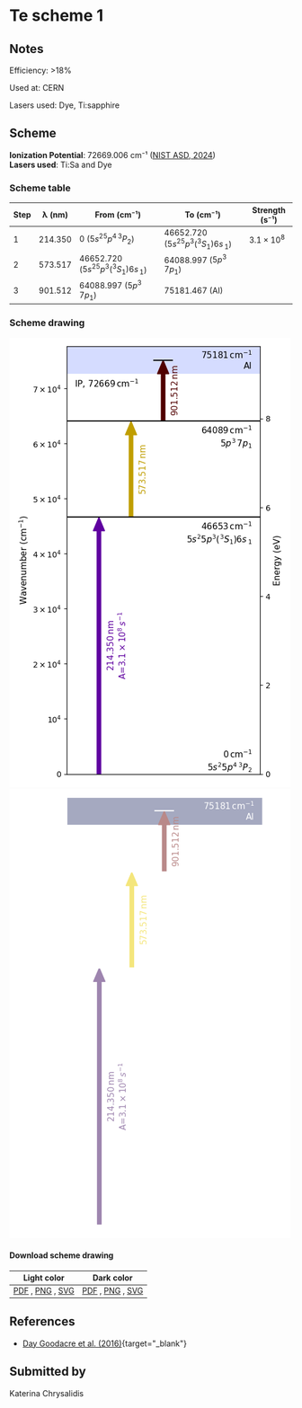 # Te scheme 1

## Notes

Efficiency: >18%

Used at: CERN

Lasers used: Dye, Ti:sapphire





## Scheme

**Ionization Potential**: 72669.006 cm⁻¹ ([NIST ASD, 2024](https://www.nist.gov/pml/atomic-spectra-database))  
**Lasers used**: Ti:Sa and Dye

### Scheme table

| Step | λ (nm)  |             From (cm⁻¹)             |              To (cm⁻¹)              |   Strength (s⁻¹)    |
| ---- | ------- | ----------------------------------- | ----------------------------------- | ------------------- |
| 1    | 214.350 | 0 ($5s^25p^4\,^3P_2$)               | 46652.720 ($5s^25p^3(^3S_1)6s\,_1$) | $3.1 \times 10^{8}$ |
| 2    | 573.517 | 46652.720 ($5s^25p^3(^3S_1)6s\,_1$) | 64088.997 ($5p^3\,7p_1$)            |                     |
| 3    | 901.512 | 64088.997 ($5p^3\,7p_1$)            | 75181.467 (AI)                      |                     |


### Scheme drawing

![te scheme, light mode](te-001/te-001-light.png#only-light)
![te scheme, dark mode](te-001/te-001-dark-web.png#only-dark)

#### Download scheme drawing

|                                            Light color                                            |                                           Dark color                                           |
| ------------------------------------------------------------------------------------------------- | ---------------------------------------------------------------------------------------------- |
| [PDF](te-001/te-001-light.pdf) , [PNG](te-001/te-001-light.png) , [SVG](te-001/te-001-light.svg)  | [PDF](te-001/te-001-dark.pdf) , [PNG](te-001/te-001-dark.png) , [SVG](te-001/te-001-dark.svg)  |


## References

  - [Day Goodacre et al. (2016)](https://doi.org/10.1016/j.nima.2015.10.066){target="_blank"}



## Submitted by

Katerina Chrysalidis


